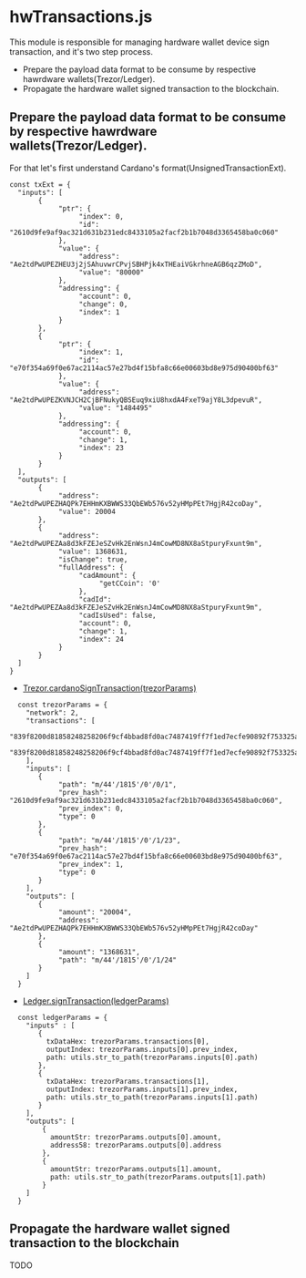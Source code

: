 # hwTransactions.js
This module is responsible for managing hardware wallet device sign transaction, and it's two step process.
- Prepare the payload data format to be consume by respective hawrdware wallets(Trezor/Ledger).
- Propagate the hardware wallet signed transaction to the blockchain.

## Prepare the payload data format to be consume by respective hawrdware wallets(Trezor/Ledger).
For that let's first understand Cardano's format(UnsignedTransactionExt).
```
const txExt = {
  "inputs": [
       {
            "ptr": {
                 "index": 0,
                 "id": "2610d9fe9af9ac321d631b231edc8433105a2facf2b1b7048d3365458ba0c060"
            },
            "value": {
                 "address": "Ae2tdPwUPEZHEU3j2jSAhuvwrCPvjSBHPjk4xTHEaiVGkrhneAGB6qzZMoD",
                 "value": "80000"
            },
            "addressing": {
                 "account": 0,
                 "change": 0,
                 "index": 1
            }
       },
       {
            "ptr": {
                 "index": 1,
                 "id": "e70f354a69f0e67ac2114ac57e27bd4f15bfa8c66e00603bd8e975d90400bf63"
            },
            "value": {
                 "address": "Ae2tdPwUPEZKVNJCH2CjBFNukyQBSEuq9xiU8hxdA4FxeT9ajY8L3dpevuR",
                 "value": "1484495"
            },
            "addressing": {
                 "account": 0,
                 "change": 1,
                 "index": 23
            }
       }
  ],
  "outputs": [
       {
            "address": "Ae2tdPwUPEZHAQPk7EHHmKXBWWS33QbEWb576v52yHMpPEt7HgjR42coDay",
            "value": 20004
       },
       {
            "address": "Ae2tdPwUPEZAa8d3kFZEJeSZvHk2EnWsnJ4mCowMD8NX8aStpuryFxunt9m",
            "value": 1368631,
            "isChange": true,
            "fullAddress": {
                 "cadAmount": {
                      "getCCoin": '0'
                 },
                 "cadId": "Ae2tdPwUPEZAa8d3kFZEJeSZvHk2EnWsnJ4mCowMD8NX8aStpuryFxunt9m",
                 "cadIsUsed": false,
                 "account": 0,
                 "change": 1,
                 "index": 24
            }
       }
  ]
}
```

- [Trezor.cardanoSignTransaction(trezorParams)](https://github.com/trezor/connect/blob/develop/docs/methods/cardanoSignTransaction.md)
```
  const trezorParams = {
    "network": 2,
    "transactions": [
       "839f8200d81858248258206f9cf4bbad8fd0ac7487419ff7f1ed7ecfe90892f753325aaa74fbee73c227a601ff9f8282d818582183581cccb5b2e6aa52faa4a18e55c7712ee69ddc1bfafebf4c9e9fcb154a1ba0001a59f92a181a000138808282d818582183581c5f616829cd5536ba6b5931bc2aeca6016e6d8dd0a054a2e57650d617a0001a43d762111a001a4022ffa0",
       "839f8200d81858248258206f9cf4bbad8fd0ac7487419ff7f1ed7ecfe90892f753325aaa74fbee73c227a6008200d81858248258202610d9fe9af9ac321d631b231edc8433105a2facf2b1b7048d3365458ba0c06001ff9f8282d818582183581caae0559f67add7d768b91ef3e55f1ce0e400037a11da3cacd1c101b7a0001a6aefab2c19ea608282d818582183581ce35422b874147b84ab476cf799198f29f1f3dacfac6ec3738f92caffa0001aa6d6ed8c1a0016a6cfffa0"
    ],
    "inputs": [
       {
            "path": "m/44'/1815'/0'/0/1",
            "prev_hash": "2610d9fe9af9ac321d631b231edc8433105a2facf2b1b7048d3365458ba0c060",
            "prev_index": 0,
            "type": 0
       },
       {
            "path": "m/44'/1815'/0'/1/23",
            "prev_hash": "e70f354a69f0e67ac2114ac57e27bd4f15bfa8c66e00603bd8e975d90400bf63",
            "prev_index": 1,
            "type": 0
       }
    ],
    "outputs": [
       {
            "amount": "20004",
            "address": "Ae2tdPwUPEZHAQPk7EHHmKXBWWS33QbEWb576v52yHMpPEt7HgjR42coDay"
       },
       {
            "amount": "1368631",
            "path": "m/44'/1815'/0'/1/24"
       }
    ]
  }
```  

- [Ledger.signTransaction(ledgerParams)](https://github.com/vacuumlabs/ledgerjs/blob/1a85a888f7c2a0494b2dda0451e85916b43e7101/packages/hw-app-ada/src/Ada.js#L291)
```
  const ledgerParams = {
    "inputs" : [
       {
         txDataHex: trezorParams.transactions[0],
         outputIndex: trezorParams.inputs[0].prev_index,
         path: utils.str_to_path(trezorParams.inputs[0].path)
       },
       {
         txDataHex: trezorParams.transactions[1],
         outputIndex: trezorParams.inputs[1].prev_index,
         path: utils.str_to_path(trezorParams.inputs[1].path)
       }
    ],
    "outputs": [
        {
          amountStr: trezorParams.outputs[0].amount,
          address58: trezorParams.outputs[0].address
        },
        {
          amountStr: trezorParams.outputs[1].amount,
          path: utils.str_to_path(trezorParams.outputs[1].path)
        }
    ]
  }
```

## Propagate the hardware wallet signed transaction to the blockchain
TODO